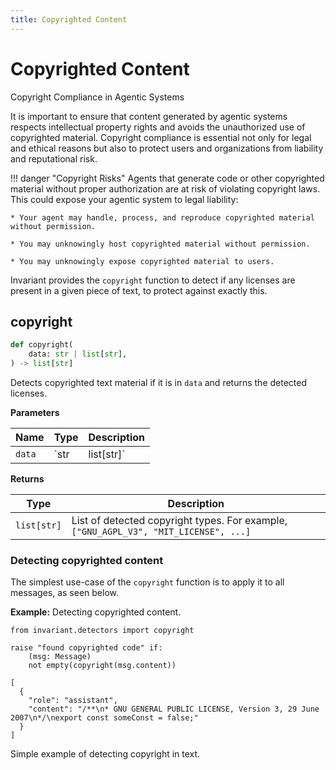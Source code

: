 ```yaml
---
title: Copyrighted Content
---
```


# Copyrighted Content
<div class='subtitle'>
Copyright Compliance in Agentic Systems
</div>

It is important to ensure that content generated by agentic systems respects intellectual property rights and avoids the unauthorized use of copyrighted material. Copyright compliance is essential not only for legal and ethical reasons but also to protect users and organizations from liability and reputational risk.

!!! danger "Copyright Risks"
    Agents that generate code or other copyrighted material without proper authorization are at risk of violating copyright laws. This could expose your agentic system to legal liability:
    
    * Your agent may handle, process, and reproduce copyrighted material without permission.
    
    * You may unknowingly host copyrighted material without permission.
    
    * You may unknowingly expose copyrighted material to users.


Invariant provides the `copyright` function to detect if any licenses are present in a given piece of text, to protect against exactly this.

## copyright <span class="detector-badge"></span>
```python
def copyright(
    data: str | list[str],
) -> list[str]
```
Detects copyrighted text material if it is in `data` and returns the detected licenses.

**Parameters**

| Name        | Type   | Description                            |
|-------------|--------|----------------------------------------|
| `data`      | `str | list[str]` |  A single message or a list of messages. |

**Returns**

| Type   | Description                            |
|--------|----------------------------------------|
| `list[str]` |  List of detected copyright types. For example, `["GNU_AGPL_V3", "MIT_LICENSE", ...]`|

### Detecting copyrighted content
The simplest use-case of the `copyright` function is to apply it to all messages, as seen below.

**Example:** Detecting copyrighted content.
```guardrail
from invariant.detectors import copyright

raise "found copyrighted code" if:
    (msg: Message)
    not empty(copyright(msg.content))
```
```example-trace
[
  {
    "role": "assistant",
    "content": "/**\n* GNU GENERAL PUBLIC LICENSE, Version 3, 29 June 2007\n*/\nexport const someConst = false;"
  }
]
```
<div class="code-caption">Simple example of detecting copyright in text.</div>

